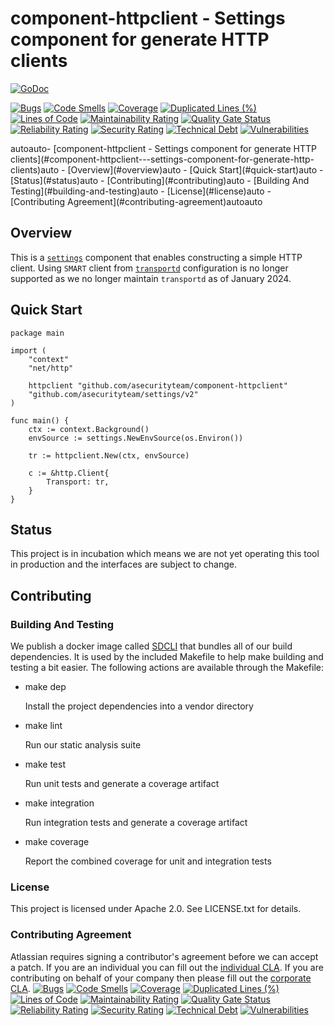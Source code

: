 # component-httpclient - Settings component for generate HTTP clients
[![GoDoc](https://godoc.org/github.com/asecurityteam/component-httpclient?status.svg)](https://godoc.org/github.com/asecurityteam/component-httpclient)

[![Bugs](https://sonarcloud.io/api/project_badges/measure?project=asecurityteam_component-httpclient&metric=bugs)](https://sonarcloud.io/dashboard?id=asecurityteam_component-httpclient)
[![Code Smells](https://sonarcloud.io/api/project_badges/measure?project=asecurityteam_component-httpclient&metric=code_smells)](https://sonarcloud.io/dashboard?id=asecurityteam_component-httpclient)
[![Coverage](https://sonarcloud.io/api/project_badges/measure?project=asecurityteam_component-httpclient&metric=coverage)](https://sonarcloud.io/dashboard?id=asecurityteam_component-httpclient)
[![Duplicated Lines (%)](https://sonarcloud.io/api/project_badges/measure?project=asecurityteam_component-httpclient&metric=duplicated_lines_density)](https://sonarcloud.io/dashboard?id=asecurityteam_component-httpclient)
[![Lines of Code](https://sonarcloud.io/api/project_badges/measure?project=asecurityteam_component-httpclient&metric=ncloc)](https://sonarcloud.io/dashboard?id=asecurityteam_component-httpclient)
[![Maintainability Rating](https://sonarcloud.io/api/project_badges/measure?project=asecurityteam_component-httpclient&metric=sqale_rating)](https://sonarcloud.io/dashboard?id=asecurityteam_component-httpclient)
[![Quality Gate Status](https://sonarcloud.io/api/project_badges/measure?project=asecurityteam_component-httpclient&metric=alert_status)](https://sonarcloud.io/dashboard?id=asecurityteam_component-httpclient)
[![Reliability Rating](https://sonarcloud.io/api/project_badges/measure?project=asecurityteam_component-httpclient&metric=reliability_rating)](https://sonarcloud.io/dashboard?id=asecurityteam_component-httpclient)
[![Security Rating](https://sonarcloud.io/api/project_badges/measure?project=asecurityteam_component-httpclient&metric=security_rating)](https://sonarcloud.io/dashboard?id=asecurityteam_component-httpclient)
[![Technical Debt](https://sonarcloud.io/api/project_badges/measure?project=asecurityteam_component-httpclient&metric=sqale_index)](https://sonarcloud.io/dashboard?id=asecurityteam_component-httpclient)
[![Vulnerabilities](https://sonarcloud.io/api/project_badges/measure?project=asecurityteam_component-httpclient&metric=vulnerabilities)](https://sonarcloud.io/dashboard?id=asecurityteam_component-httpclient)


<!-- TOC -->autoauto- [component-httpclient - Settings component for generate HTTP clients](#component-httpclient---settings-component-for-generate-http-clients)auto    - [Overview](#overview)auto    - [Quick Start](#quick-start)auto    - [Status](#status)auto    - [Contributing](#contributing)auto        - [Building And Testing](#building-and-testing)auto        - [License](#license)auto        - [Contributing Agreement](#contributing-agreement)autoauto<!-- /TOC -->

## Overview

This is a [`settings`](https://github.com/asecurityteam/settings) component that enables
constructing a simple HTTP client.
Using `SMART` client from  [`transportd`](https://github.com/asecurityteam/settings) configuration is no longer 
supported as we no longer maintain `transportd` as of January 2024.

## Quick Start

```golang
package main

import (
    "context"
    "net/http"

    httpclient "github.com/asecurityteam/component-httpclient"
    "github.com/asecurityteam/settings/v2"
)

func main() {
    ctx := context.Background()
    envSource := settings.NewEnvSource(os.Environ())

    tr := httpclient.New(ctx, envSource)

    c := &http.Client{
        Transport: tr,
    }
}
```

## Status

This project is in incubation which means we are not yet operating this tool in
production and the interfaces are subject to change.

## Contributing

### Building And Testing

We publish a docker image called [SDCLI](https://github.com/asecurityteam/sdcli) that
bundles all of our build dependencies. It is used by the included Makefile to help
make building and testing a bit easier. The following actions are available through
the Makefile:

-   make dep

    Install the project dependencies into a vendor directory

-   make lint

    Run our static analysis suite

-   make test

    Run unit tests and generate a coverage artifact

-   make integration

    Run integration tests and generate a coverage artifact

-   make coverage

    Report the combined coverage for unit and integration tests

### License

This project is licensed under Apache 2.0. See LICENSE.txt for details.

### Contributing Agreement

Atlassian requires signing a contributor's agreement before we can accept a patch. If
you are an individual you can fill out the [individual
CLA](https://na2.docusign.net/Member/PowerFormSigning.aspx?PowerFormId=3f94fbdc-2fbe-46ac-b14c-5d152700ae5d).
If you are contributing on behalf of your company then please fill out the [corporate
CLA](https://na2.docusign.net/Member/PowerFormSigning.aspx?PowerFormId=e1c17c66-ca4d-4aab-a953-2c231af4a20b).
[![Bugs](https://sonarcloud.io/api/project_badges/measure?project=asecurityteam_component-httpclient&metric=bugs)](https://sonarcloud.io/dashboard?id=asecurityteam_component-httpclient)
[![Code Smells](https://sonarcloud.io/api/project_badges/measure?project=asecurityteam_component-httpclient&metric=code_smells)](https://sonarcloud.io/dashboard?id=asecurityteam_component-httpclient)
[![Coverage](https://sonarcloud.io/api/project_badges/measure?project=asecurityteam_component-httpclient&metric=coverage)](https://sonarcloud.io/dashboard?id=asecurityteam_component-httpclient)
[![Duplicated Lines (%)](https://sonarcloud.io/api/project_badges/measure?project=asecurityteam_component-httpclient&metric=duplicated_lines_density)](https://sonarcloud.io/dashboard?id=asecurityteam_component-httpclient)
[![Lines of Code](https://sonarcloud.io/api/project_badges/measure?project=asecurityteam_component-httpclient&metric=ncloc)](https://sonarcloud.io/dashboard?id=asecurityteam_component-httpclient)
[![Maintainability Rating](https://sonarcloud.io/api/project_badges/measure?project=asecurityteam_component-httpclient&metric=sqale_rating)](https://sonarcloud.io/dashboard?id=asecurityteam_component-httpclient)
[![Quality Gate Status](https://sonarcloud.io/api/project_badges/measure?project=asecurityteam_component-httpclient&metric=alert_status)](https://sonarcloud.io/dashboard?id=asecurityteam_component-httpclient)
[![Reliability Rating](https://sonarcloud.io/api/project_badges/measure?project=asecurityteam_component-httpclient&metric=reliability_rating)](https://sonarcloud.io/dashboard?id=asecurityteam_component-httpclient)
[![Security Rating](https://sonarcloud.io/api/project_badges/measure?project=asecurityteam_component-httpclient&metric=security_rating)](https://sonarcloud.io/dashboard?id=asecurityteam_component-httpclient)
[![Technical Debt](https://sonarcloud.io/api/project_badges/measure?project=asecurityteam_component-httpclient&metric=sqale_index)](https://sonarcloud.io/dashboard?id=asecurityteam_component-httpclient)
[![Vulnerabilities](https://sonarcloud.io/api/project_badges/measure?project=asecurityteam_component-httpclient&metric=vulnerabilities)](https://sonarcloud.io/dashboard?id=asecurityteam_component-httpclient)

